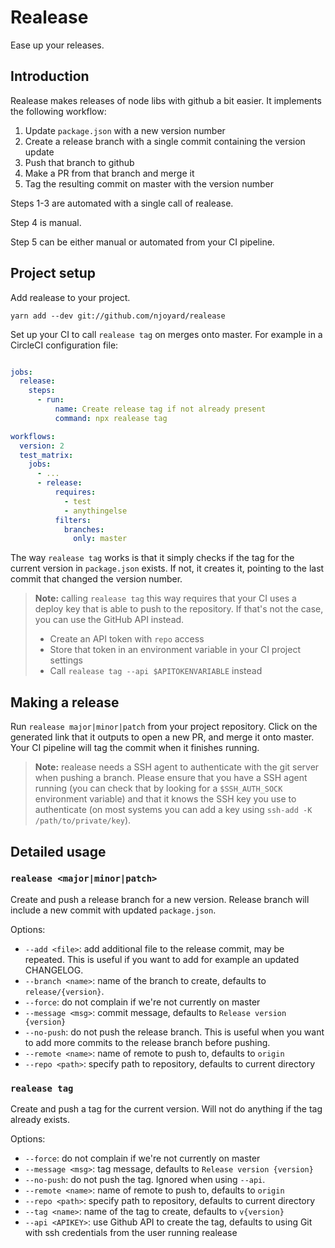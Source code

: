 # Realease

Ease up your releases.

## Introduction

Realease makes releases of node libs with github a bit easier.  It implements
the following workflow:

1. Update `package.json` with a new version number
1. Create a release branch with a single commit containing the version update
1. Push that branch to github
1. Make a PR from that branch and merge it
1. Tag the resulting commit on master with the version number

Steps 1-3 are automated with a single call of realease.

Step 4 is manual.

Step 5 can be either manual or automated from your CI pipeline.

## Project setup

Add realease to your project.

```
yarn add --dev git://github.com/njoyard/realease
```

Set up your CI to call `realease tag` on merges onto master.  For example in a
CircleCI configuration file:

```yaml

jobs:
  release:
    steps:
      - run:
          name: Create release tag if not already present
          command: npx realease tag

workflows:
  version: 2
  test_matrix:
    jobs:
      - ...
      - release:
          requires:
            - test
            - anythingelse
          filters:
            branches:
              only: master
```

The way `realease tag` works is that it simply checks if the tag for the current
version in `package.json` exists. If not, it creates it, pointing to the last
commit that changed the version number.

> **Note:** calling `realease tag` this way requires that your CI uses a deploy
> key that is able to push to the repository.  If that's not the case, you can
> use the GitHub API instead.
> * Create an API token with `repo` access
> * Store that token in an environment variable in your CI project settings
> * Call `realease tag --api $APITOKENVARIABLE` instead

## Making a release

Run `realease major|minor|patch` from your project repository.  Click on the
generated link that it outputs to open a new PR, and merge it onto master.  Your
CI pipeline will tag the commit when it finishes running.

> **Note:** realease needs a SSH agent to authenticate with the git server when
> pushing a branch.  Please ensure that you have a SSH agent running (you can
> check that by looking for a `$SSH_AUTH_SOCK` environment variable) and that
> it knows the SSH key you use to authenticate (on most systems you can add a
> key using `ssh-add -K /path/to/private/key`).

## Detailed usage

### `realease <major|minor|patch>`

Create and push a release branch for a new version.  Release branch will
include a new commit with updated `package.json`.

Options:
* `--add <file>`: add additional file to the release commit, may be repeated.
  This is useful if you want to add for example an updated CHANGELOG.
* `--branch <name>`:  name of the branch to create, defaults to
  `release/{version}`.
* `--force`: do not complain if we're not currently on master
* `--message <msg>`: commit message, defaults to `Release version {version}`
* `--no-push`: do not push the release branch.  This is useful when you want to
  add more commits to the release branch before pushing.
* `--remote <name>`: name of remote to push to, defaults to `origin`
* `--repo <path>`: specify path to repository, defaults to current directory

### `realease tag`

Create and push a tag for the current version.  Will not do anything if the tag
already exists.

Options:
* `--force`: do not complain if we're not currently on master
* `--message <msg>`: tag message, defaults to `Release version {version}`
* `--no-push`: do not push the tag.  Ignored when using `--api`.
* `--remote <name>`: name of remote to push to, defaults to `origin`
* `--repo <path>`: specify path to repository, defaults to current directory
* `--tag <name>`: name of the tag to create, defaults to `v{version}`
* `--api <APIKEY>`: use Github API to create the tag, defaults to using Git with
  ssh credentials from the user running realease
